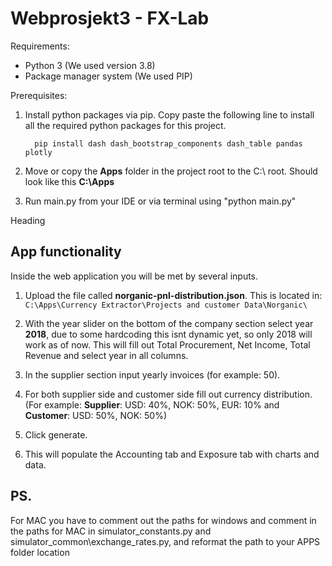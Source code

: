 # Webprosjekt3 - FX-Lab

Requirements:
* Python 3 (We used version 3.8)
* Package manager system (We used PIP)

Prerequisites:
1. Install python packages via pip.
Copy paste the following line to install all the required python packages for this project.
		     
	     pip install dash dash_bootstrap_components dash_table pandas plotly 

2. Move or copy the **Apps** folder in the project root to the C:\ root. Should look like this **C:\Apps**

3. Run main.py from your IDE or via terminal using "python main.py"

Heading

## App functionality
Inside the web application you will be met by several inputs.

 1. Upload the file called **norganic-pnl-distribution.json**. This is located in: 
		`C:\Apps\Currency Extractor\Projects and customer Data\Norganic\`

 2. With the year slider on the bottom of the company section select year **2018**, due to some hardcoding this isnt dynamic yet, so only 2018 will work as of now. This will fill out Total Procurement, Net Income, Total Revenue and select year in all columns.
 3. In the supplier section input yearly invoices (for example: 50).
 4. For both supplier side and customer side fill out currency distribution. (For example: **Supplier**: USD: 40%, NOK: 50%, EUR: 10% and **Customer**: USD: 50%, NOK: 50%)
 5. Click generate.
 6. This will populate the Accounting tab and Exposure tab with charts and data.


## PS.
For MAC you have to comment out the paths for windows and comment in the paths for MAC in simulator_constants.py and simulator_common\exchange_rates.py, and reformat the path to your APPS folder location
